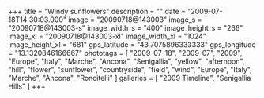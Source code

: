 +++
title = "Windy sunflowers"
description = ""
date = "2009-07-18T14:30:03.000"
image = "20090718@143003"
image_s = "20090718@143003-s"
image_width_s = "400"
image_height_s = "266"
image_xl = "20090718@143003-xl"
image_width_xl = "1024"
image_height_xl = "681"
gps_latitude = "43.7075896333333"
gps_longitude = "13.1320846166667"
phototags = [ "2009-07-18", "2009-07", "2009", "Europe", "Italy", "Marche", "Ancona", "Senigallia", "yellow", "afternoon", "hill", "flower", "sunflower", "countryside", "field", "wind", "Europe", "Italy", "Marche", "Ancona", "Roncitelli" ]
galleries = [ "2009 Timeline", "Senigallia Hills" ]
+++
